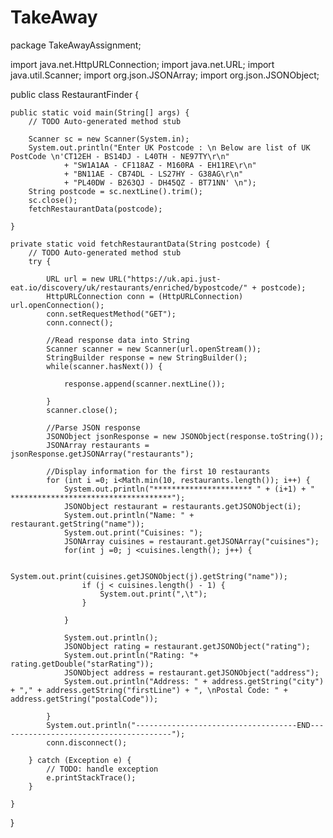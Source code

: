 # TakeAway
package TakeAwayAssignment;

import java.net.HttpURLConnection;
import java.net.URL;
import java.util.Scanner;
import org.json.JSONArray;
import org.json.JSONObject;


public class RestaurantFinder {

	public static void main(String[] args) {
		// TODO Auto-generated method stub

		Scanner sc = new Scanner(System.in);
		System.out.println("Enter UK Postcode : \n Below are list of UK PostCode \n'CT12EH - BS14DJ - L40TH - NE97TY\r\n"
				+ "SW1A1AA - CF118AZ - M160RA - EH11RE\r\n"
				+ "BN11AE - CB74DL - LS27HY - G38AG\r\n"
				+ "PL40DW - B263QJ - DH45QZ - BT71NN' \n");
		String postcode = sc.nextLine().trim();
		sc.close();
		fetchRestaurantData(postcode);
		
	}

	private static void fetchRestaurantData(String postcode) {
		// TODO Auto-generated method stub
		try {
			
			URL url = new URL("https://uk.api.just-eat.io/discovery/uk/restaurants/enriched/bypostcode/" + postcode);
			HttpURLConnection conn = (HttpURLConnection) url.openConnection();
			conn.setRequestMethod("GET");
			conn.connect();
			
			//Read response data into String
			Scanner scanner = new Scanner(url.openStream());
			StringBuilder response = new StringBuilder();
			while(scanner.hasNext()) {
				
				response.append(scanner.nextLine());
				
			}
			scanner.close();
			
			//Parse JSON response
			JSONObject jsonResponse = new JSONObject(response.toString());
			JSONArray restaurants = jsonResponse.getJSONArray("restaurants");
			
			//Display information for the first 10 restaurants
			for (int i =0; i<Math.min(10, restaurants.length()); i++) {
				System.out.println("********************** " + (i+1) + " ************************************");
				JSONObject restaurant = restaurants.getJSONObject(i);
				System.out.println("Name: " + restaurant.getString("name"));
				System.out.print("Cuisines: ");
				JSONArray cuisines = restaurant.getJSONArray("cuisines");
				for(int j =0; j <cuisines.length(); j++) {
					
					System.out.print(cuisines.getJSONObject(j).getString("name"));
					if (j < cuisines.length() - 1) {
						System.out.print(",\t");
					}
					
				}
				
				System.out.println();
				JSONObject rating = restaurant.getJSONObject("rating");
				System.out.println("Rating: "+ rating.getDouble("starRating"));
				JSONObject address = restaurant.getJSONObject("address");
				System.out.println("Address: " + address.getString("city") + "," + address.getString("firstLine") + ", \nPostal Code: " + address.getString("postalCode"));
				
			}
			System.out.println("------------------------------------END---------------------------------------");
			conn.disconnect();
			
		} catch (Exception e) {
			// TODO: handle exception
			e.printStackTrace();
		}
		
	}
	
}

